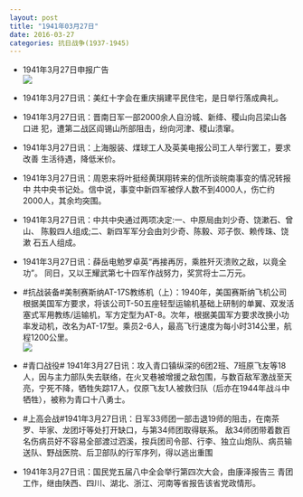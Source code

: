 ```yaml
---
layout: post
title: "1941年03月27日"
date: 2016-03-27
categories: 抗日战争(1937-1945)
---
```


<meta name="referrer" content="no-referrer" />

- 1941年3月27日申报广告 <br/><img src="https://ww3.sinaimg.cn/large/aca367d8jw1f2btg4uxrmj20ks0hiwl9.jpg" />

- 1941年3月27日讯：美红十字会在重庆捐建平民住宅，是日举行落成典礼。 

- 1941年3月27日讯：晋南日军一部2000余人自汾城、新绛、稷山向吕梁山各口进 犯，遭第二战区阎锡山所部阻击，纷向河津、稷山溃窜。 

- 1941年3月27日讯：上海服装、煤球工人及英美电报公司工人举行罢工，要求改善 生活待遇，降低米价。 

- 1941年3月27日讯：周恩来将叶挺经黄琪翔转来的信所谈皖南事变的情况转报中 共中央书记处。信中说，事变中新四军被俘人数不到4000人，伤亡约 2000人，其余均突围。 

- 1941年3月27日讯：中共中央通过两项决定:一、中原局由刘少奇、饶漱石、曾山、 陈毅四人组成;二、新四军军分会由刘少奇、陈毅、邓子恢、赖传珠、饶漱 石五人组成。 

- 1941年3月27日讯：薛岳电勉罗卓英“再接再厉，乘胜歼灭溃败之敌，以竟全功”。 同日，又以王耀武第七十四军作战努力，奖赏将士二万元。 

- #抗战装备#美制赛斯纳AT-17S教练机（上）：1940年，美国赛斯纳飞机公司根据美国军方要求，将该公司T-50五座轻型运输机基础上研制的单翼、双发活塞式军用教练/运输机，军方定型为AT-8。次年，根据美国军方要求改换小功率发动机，改名为AT-17型。乘员2-6人，最高飞行速度为每小时314公里，航程1200公里。 <br/><img src="https://ww3.sinaimg.cn/large/aca367d8jw1f2b6x5n11vj20b30bh75a.jpg" />

- #青口战役# 1941年3月27日讯：攻入青口镇纵深的6团2班、7班原飞友等18人，因与主力部队失去联络，在火叉巷被增援之敌包围，与数百敌军激战至天亮，宁死不降，牺牲失踪17人，仅原飞友1人被救归队（后亦在1944年战斗中牺牲），被称为青口十八勇士。 

- #上高会战#1941年3月27日讯：日军33师团一部击退19师的阻击，在南茶罗、毕家、龙团圩等处打开缺口，与第34师团取得联系。 敌34师团带着数百名伤病员好不容易全部渡过泗溪，按兵团司令部、行李、独立山炮队、病员输送队、野战医院、后卫部队的行军序列，得以逃出重围 

- 1941年3月27日讯：国民党五届八中全会举行第四次大会，由康泽报告三 青团工作，继由陕西、四川、湖北、浙江、河南等省报告该省党政情形。 

